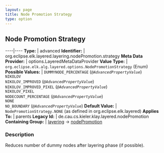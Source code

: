 ```yaml
---
layout: page
title: Node Promotion Strategy
type: option
---
```

## Node Promotion Strategy

----|----
**Type:** | advanced
**Identifier:** | org.eclipse.elk.layered.layering.nodePromotion.strategy
**Meta Data Provider:** | options.LayeredMetaDataProvider
**Value Type:** | `org.eclipse.elk.alg.layered.options.NodePromotionStrategy` (Enum)
**Possible Values:** | `DUMMYNODE_PERCENTAGE` (*`@AdvancedPropertyValue`*)<br>`NIKOLOV`<br>`NIKOLOV_IMPROVED` (*`@AdvancedPropertyValue`*)<br>`NIKOLOV_IMPROVED_PIXEL` (*`@AdvancedPropertyValue`*)<br>`NIKOLOV_PIXEL`<br>`NODECOUNT_PERCENTAGE` (*`@AdvancedPropertyValue`*)<br>`NONE`<br>`NO_BOUNDARY` (*`@AdvancedPropertyValue`*)
**Default Value:** | `NodePromotionStrategy.NONE` (as defined in org.eclipse.elk.layered)
**Applies To:** | parents
**Legacy Id:** | de.cau.cs.kieler.klay.layered.nodePromotion
**Containing Group:** | [layering](org-eclipse-elk-layered-layering) -> [nodePromotion](org-eclipse-elk-layered-layering-nodePromotion)

### Description

Reduces number of dummy nodes after layering phase (if possible).
